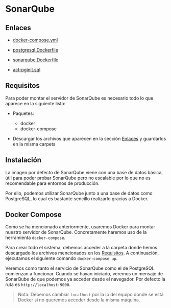 # SonarQube

## Enlaces

- [docker-compose.yml](https://raw.githubusercontent.com/acharluk/UsefulStuff/master/fct/servicios-docker/sonarqube/docker-compose.yml)

- [postgresql.Dockerfile](https://raw.githubusercontent.com/acharluk/UsefulStuff/master/fct/servicios-docker/sonarqube/postgresql.Dockerfile)

- [sonarqube.Dockerfile](https://raw.githubusercontent.com/acharluk/UsefulStuff/master/fct/servicios-docker/sonarqube/sonarqube.Dockerfile)

- [acl-pginit.sql](https://raw.githubusercontent.com/acharluk/UsefulStuff/master/fct/servicios-docker/sonarqube/acl-pginit.sql)

## Requisitos

Para poder montar el servidor de SonarQube es necesario todo lo que aparece en la siguiente lista:

- Paquetes:
  - docker
  - docker-compose

- Descargar los archivos que aparecen en la sección [Enlaces](#Enlaces) y guardarlos en la misma carpeta

## Instalación

La imagen por defecto de SonarQube viene con una base de datos básica, útil para poder probar SonarQube pero no escalable por lo que no es recomendable para entornos de producción.

Por ello, podemos utilizar SonarQube junto a una base de datos como PostgreSQL, lo cual es bastante sencillo realizarlo gracias a Docker.

## Docker Compose

Como se ha mencionado anteriormente, usaremos Docker para montar nuestro servidor de SonarQube. Concretamente haremos uso de la herramienta `docker-compose`.

Para crear todo el sistema, debemos acceder a la carpeta donde hemos descargado los archivos mencionados en los [Requisitos](#Requisitos).
A continuación, ejecutamos el siguiente comando `docker-compose up`.

Veremos como tanto el servicio de SonarQube como el de PostgreSQL comienzan a funcionar. Cuando se hayan iniciado, veremos un mensaje de SonarQube de que podemos ya acceder desde el navegador. Por defecto la ruta es `http://localhost:9000`.

> Nota: Debemos cambiar `localhost` por la ip del equipo donde se está Docker si no queremos acceder desde la misma máquina.